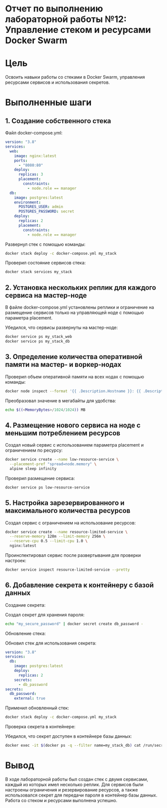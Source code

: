 # Отчет по выполнению лабораторной работы №12: Управление стеком и ресурсами Docker Swarm
# Цель
  Освоить навыки работы со стеками в Docker Swarm, управления ресурсами сервисов и использования секретов.

# Выполненные шаги
## 1. Создание собственного стека
  Файл docker-compose.yml:
```yaml
version: "3.8"
services:
  web:
    image: nginx:latest
    ports:
      - "8080:80"
    deploy:
      replicas: 3
      placement:
        constraints:
          - node.role == manager
  db:
    image: postgres:latest
    environment:
      POSTGRES_USER: admin
      POSTGRES_PASSWORD: secret
    deploy:
      replicas: 2
      placement:
        constraints:
          - node.role == manager
  ```
  Развернул стек с помощью команды:
  ```bash
  docker stack deploy -c docker-compose.yml my_stack
  ```
  Проверил состояние сервисов стека:
  ```bash
  docker stack services my_stack
  ```
## 2. Установка нескольких реплик для каждого сервиса на мастер-ноде
  В файле docker-compose.yml установлены реплики и ограничение на размещение сервисов только на управляющей ноде с помощью параметра placement.
  
  Убедился, что сервисы развернуты на мастер-ноде:
  ```bash
  docker service ps my_stack_web
  docker service ps my_stack_db
  ```
## 3. Определение количества оперативной памяти на мастер- и воркер-нодах
  Проверил объем оперативной памяти на всех нодах с помощью команды:
  ```bash
  docker node inspect --format '{{ .Description.Hostname }}: {{ .Description.Resources.MemoryBytes }}' $(docker node ls -q)
  ```
  Преобразовал значение в мегабайты для удобства:
  ```bash
  echo $((<MemoryBytes>/1024/1024)) MB
  ```
## 4. Размещение нового сервиса на ноде с меньшим потреблением ресурсов
  Создал новый сервис с использованием параметра placement и ограничением по ресурсу:
  ```bash
  docker service create --name low-resource-service \
    --placement-pref "spread=node.memory" \
    alpine sleep infinity
  ```
  Проверил размещение сервиса:
  ```bash
  docker service ps low-resource-service
  ```
## 5. Настройка зарезервированного и максимального количества ресурсов
  Создал сервис с ограничением на использование ресурсов:
  ```bash
  docker service create --name resource-limited-service \
    --reserve-memory 128m --limit-memory 256m \
    --reserve-cpu 0.5 --limit-cpu 1.0 \
    nginx:latest
  ```
  Проинспектировал сервис после развертывания для проверки настроек:
  ```bash
  docker service inspect resource-limited-service --pretty
  ```
## 6. Добавление секрета к контейнеру с базой данных
  Создание секрета:
  
  Создал секрет для хранения пароля:
  ```bash
  echo "my_secure_password" | docker secret create db_password -
  ```
  Обновление стека:
  
  Обновил стек для использования секрета:
  ```yaml
  version: "3.8"
  services:
    db:
      image: postgres:latest
      deploy:
        replicas: 2
      secrets:
        - db_password
  secrets:
    db_password:
      external: true
  ```
  Применил обновленный стек:
  ```bash
  docker stack deploy -c docker-compose.yml my_stack
  ```
  Проверка секрета в контейнере:
  
  Убедился, что секрет доступен в контейнере базы данных:
  ```bash
  docker exec -it $(docker ps -q --filter name=my_stack_db) cat /run/secrets/db_password
  ```
# Вывод
  В ходе лабораторной работы был создан стек с двумя сервисами, каждый из которых имел несколько реплик. Для сервисов были настроены ограничения и резервирование ресурсов, а также использовался секрет для передачи пароля в контейнер базы данных. Работа со стеком и ресурсами выполнена успешно.
